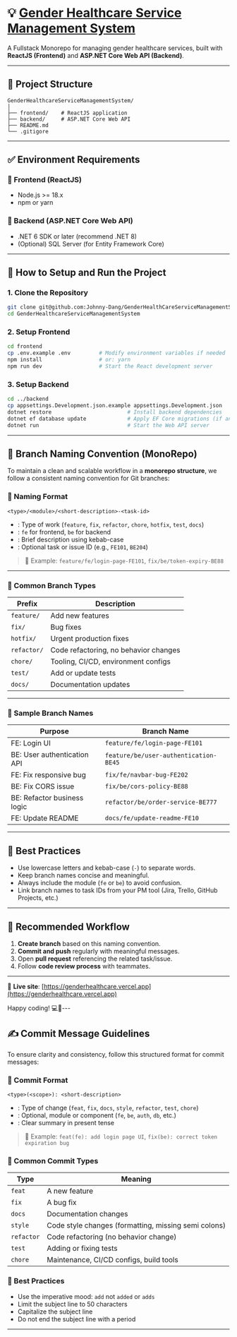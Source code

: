 # 💡 [Gender Healthcare Service Management System](https://gender-healthcare.vercel.app/)

A Fullstack Monorepo for managing gender healthcare services, built with **ReactJS (Frontend)** and **ASP.NET Core Web API (Backend)**.

---

## 📁 Project Structure

```
GenderHealthcareServiceManagementSystem/
│
├── frontend/    # ReactJS application
├── backend/     # ASP.NET Core Web API
├── README.md
└── .gitigore
```

---

## ✅ Environment Requirements

### 🔷 Frontend (ReactJS)

- Node.js >= 18.x
- npm or yarn

### 🔶 Backend (ASP.NET Core Web API)

- .NET 6 SDK or later (recommend .NET 8)
- (Optional) SQL Server (for Entity Framework Core)

---

## 🚀 How to Setup and Run the Project

### 1. Clone the Repository

```bash
git clone git@github.com:Johnny-Dang/GenderHealthCareServiceManagementSystem.git
cd GenderHealthcareServiceManagementSystem
```

### 2. Setup Frontend

```bash
cd frontend
cp .env.example .env         # Modify environment variables if needed
npm install                  # or: yarn
npm run dev                  # Start the React development server
```

### 3. Setup Backend

```bash
cd ../backend
cp appsettings.Development.json.example appsettings.Development.json
dotnet restore                        # Install backend dependencies
dotnet ef database update             # Apply EF Core migrations (if any)
dotnet run                            # Start the Web API server
```

---

## 🌿 Branch Naming Convention (MonoRepo)

To maintain a clean and scalable workflow in a **monorepo structure**, we follow a consistent naming convention for Git branches:

### 🔧 Naming Format

```
<type>/<module>/<short-description>-<task-id>
```

- **<type>**: Type of work (`feature`, `fix`, `refactor`, `chore`, `hotfix`, `test`, `docs`)
- **<module>**: `fe` for frontend, `be` for backend
- **<short-description>**: Brief description using kebab-case
- **<task-id>**: Optional task or issue ID (e.g., `FE101`, `BE204`)

> 🔹 Example: `feature/fe/login-page-FE101`, `fix/be/token-expiry-BE88`

---

### 📁 Common Branch Types

| Prefix      | Description                           |
| ----------- | ------------------------------------- |
| `feature/`  | Add new features                      |
| `fix/`      | Bug fixes                             |
| `hotfix/`   | Urgent production fixes               |
| `refactor/` | Code refactoring, no behavior changes |
| `chore/`    | Tooling, CI/CD, environment configs   |
| `test/`     | Add or update tests                   |
| `docs/`     | Documentation updates                 |

---

### 🧭 Sample Branch Names

| Purpose                     | Branch Name                           |
| --------------------------- | ------------------------------------- |
| FE: Login UI                | `feature/fe/login-page-FE101`         |
| BE: User authentication API | `feature/be/user-authentication-BE45` |
| FE: Fix responsive bug      | `fix/fe/navbar-bug-FE202`             |
| BE: Fix CORS issue          | `fix/be/cors-policy-BE88`             |
| BE: Refactor business logic | `refactor/be/order-service-BE777`     |
| FE: Update README           | `docs/fe/update-readme-FE10`          |

---

## 📌 Best Practices

- Use lowercase letters and kebab-case (`-`) to separate words.
- Keep branch names concise and meaningful.
- Always include the module (`fe` or `be`) to avoid confusion.
- Link branch names to task IDs from your PM tool (Jira, Trello, GitHub Projects, etc.)

---

## 📣 Recommended Workflow

1. **Create branch** based on this naming convention.
2. **Commit and push** regularly with meaningful messages.
3. Open **pull request** referencing the related task/issue.
4. Follow **code review process** with teammates.

---

🔗 **Live site**: [https://genderhealthcare.vercel.app](https://genderhealthcare.vercel.app)

Happy coding! 💻💙---

## ✍️ Commit Message Guidelines

To ensure clarity and consistency, follow this structured format for commit messages:

### 🔧 Commit Format

```
<type>(<scope>): <short-description>
```

- **<type>**: Type of change (`feat`, `fix`, `docs`, `style`, `refactor`, `test`, `chore`)
- **<scope>**: Optional, module or component (`fe`, `be`, `auth`, `db`, etc.)
- **<short-description>**: Clear summary in present tense

> 🔹 Example: `feat(fe): add login page UI`, `fix(be): correct token expiration bug`

### 📁 Common Commit Types

| Type       | Meaning                                              |
| ---------- | ---------------------------------------------------- |
| `feat`     | A new feature                                        |
| `fix`      | A bug fix                                            |
| `docs`     | Documentation changes                                |
| `style`    | Code style changes (formatting, missing semi colons) |
| `refactor` | Code refactoring (no behavior change)                |
| `test`     | Adding or fixing tests                               |
| `chore`    | Maintenance, CI/CD configs, build tools              |

### 📌 Best Practices

- Use the imperative mood: `add` not `added` or `adds`
- Limit the subject line to 50 characters
- Capitalize the subject line
- Do not end the subject line with a period

---
